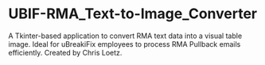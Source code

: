 # UBIF-RMA_Text-to-Image_Converter
A Tkinter-based application to convert RMA text data into a visual table image. Ideal for uBreakiFix employees to process RMA Pullback emails efficiently. Created by Chris Loetz.
